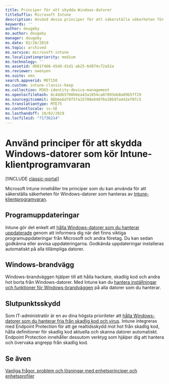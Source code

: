 ```yaml
---
title: Principer för att skydda Windows-datorer
titleSuffix: Microsoft Intune
description: Använd dessa principer för att säkerställa säkerheten för Windows-datorer när de hanteras av Intune-klientprogramvaran.
keywords: ''
author: dougeby
ms.author: dougeby
manager: dougeby
ms.date: 02/28/2019
ms.topic: archived
ms.service: microsoft-intune
ms.localizationpriority: medium
ms.technology: ''
ms.assetid: d081f466-45dd-41d1-ab25-6d974c72a52a
ms.reviewer: owenyen
ms.suite: ems
search.appverid: MET150
ms.custom: intune-classic-keep
ms.collection: M365-identity-device-management
ms.openlocfilehash: 8c4ddb5708b6ea43a1054ca07893eb8a09b5ff29
ms.sourcegitcommit: 88b6e6d70f5fa15708e640f6e20b97a442ef07c5
ms.translationtype: MTE75
ms.contentlocale: sv-SE
ms.lasthandoff: 10/02/2019
ms.locfileid: "71736214"
---
```

# <a name="use-policies-to-help-protect-windows-pcs-that-run-the-intune-client-software"></a>Använd principer för att skydda Windows-datorer som kör Intune-klientprogramvaran

[!INCLUDE [classic-portal](../../intune-classic/includes/classic-portal.md)]

Microsoft Intune innehåller tre principer som du kan använda för att säkerställa säkerheten för Windows-datorer som hanteras av [Intune-klientprogramvaran](../manage-windows-pcs-with-microsoft-intune.md).


## <a name="software-updates"></a>Programuppdateringar

Intune gör det enkelt att [hålla Windows-datorer som du hanterar uppdaterade](../keep-windows-pcs-up-to-date-with-software-updates-in-microsoft-intune.md) genom att informera dig när det finns viktiga programuppdateringar från Microsoft och andra företag. Du kan sedan godkänna eller avvisa uppdateringarna. Godkända uppdateringar installeras automatiskt på alla tillämpliga datorer.

## <a name="windows-firewall"></a>Windows-brandvägg

Windows-brandväggen hjälper till att hålla hackare, skadlig kod och andra hot borta från Windows-datorer. Med Intune kan du [hantera inställningar och funktioner för Windows-brandväggen](../help-protect-windows-pcs-using-windows-firewall-policies-in-microsoft-intune.md) på alla datorer som du hanterar.

## <a name="endpoint-protection"></a>Slutpunktsskydd

Som IT-administratör är en av dina högsta prioriteter att [hålla Windows-datorer som du hanterar fria från skadlig kod och virus](../help-secure-windows-pcs-with-endpoint-protection-for-microsoft-intune.md). Intune integreras med Endpoint Protection för att ge realtidsskydd mot hot från skadlig kod, hålla definitioner för skadlig kod aktuella och skanna datorer automatiskt. Endpoint Protection innehåller dessutom verktyg som hjälper dig att hantera och övervaka angrepp från skadlig kod.

## <a name="see-also"></a>Se även

[Vanliga frågor, problem och lösningar med enhetsprinciper och enhetsprofiler](../configuration/device-profile-troubleshoot.md)
